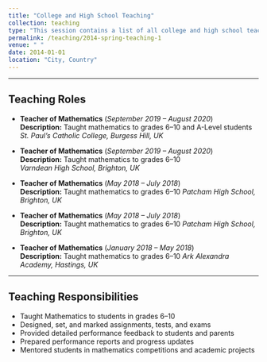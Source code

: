 ```yaml
---
title: "College and High School Teaching"
collection: teaching
type: "This session contains a list of all college and high school teaching experiences"
permalink: /teaching/2014-spring-teaching-1
venue: " "
date: 2014-01-01
location: "City, Country"
---
```


---

## Teaching Roles

* **Teacher of Mathematics** (*September 2019 – August 2020*)  
  **Description:** Taught mathematics to grades 6–10 and A-Level students 
  *St. Paul’s Catholic College, Burgess Hill, UK*  
  

* **Teacher of Mathematics** (*September 2019 – August 2020*)  
  **Description:** Taught mathematics to grades 6–10  
  *Varndean High School, Brighton, UK*  

* **Teacher of Mathematics** (*May 2018 – July 2018*)  
  **Description:** Taught mathematics to grades 6–10 
  *Patcham High School, Brighton, UK*  
  
* **Teacher of Mathematics** (*May 2018 – July 2018*)  
  **Description:** Taught mathematics to grades 6–10 
  *Patcham High School, Brighton, UK*  
 
* **Teacher of Mathematics** (*January 2018 – May 2018*)  
  **Description:** Taught mathematics to grades 6–10 
  *Ark Alexandra Academy, Hastings, UK*  
  
---

## Teaching Responsibilities

- Taught Mathematics to students in grades 6–10  
- Designed, set, and marked assignments, tests, and exams  
- Provided detailed performance feedback to students and parents  
- Prepared performance reports and progress updates  
- Mentored students in mathematics competitions and academic projects
 


